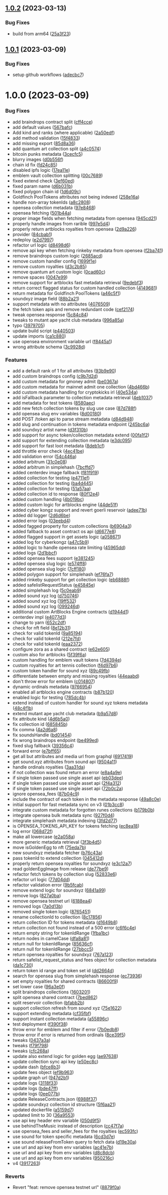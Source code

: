 ## [1.0.2](https://github.com/reservoirprotocol/metadata/compare/v1.0.1...v1.0.2) (2023-03-13)


### Bug Fixes

* build from arm64 ([25a3f23](https://github.com/reservoirprotocol/metadata/commit/25a3f23ebbbd3d707a2351178f29d62b52fcc384))

## [1.0.1](https://github.com/reservoirprotocol/metadata/compare/v1.0.0...v1.0.1) (2023-03-09)


### Bug Fixes

* setup github workflows ([adecbc7](https://github.com/reservoirprotocol/metadata/commit/adecbc70515cdec7f460b8aa5de59a2fedffaec3))

# 1.0.0 (2023-03-09)


### Bug Fixes

* add braindrops contract split ([cff4cce](https://github.com/reservoirprotocol/metadata/commit/cff4cce284d72c312749b10aa4c0d1d942c83aea))
* add default values ([567bafc](https://github.com/reservoirprotocol/metadata/commit/567bafc6adefca0db6cf2d2a2c1f1bd2c7fda207))
* Add kind and ranks (where applicable) ([2a50edf](https://github.com/reservoirprotocol/metadata/commit/2a50edf856f06b60dfecf544de716d324d1405aa))
* add method validation ([15f4833](https://github.com/reservoirprotocol/metadata/commit/15f4833a1bbcb552ad9022a4edb5d4ba8fba1869))
* add missing export ([85d8a36](https://github.com/reservoirprotocol/metadata/commit/85d8a3628a4f634962577a80014e7ddf7cc390bc))
* add quantum art collection split ([a4c0574](https://github.com/reservoirprotocol/metadata/commit/a4c0574a0a44ea7ae74ae2e69768792ad5049340))
* bitcoin punks metadata ([3cecfc5](https://github.com/reservoirprotocol/metadata/commit/3cecfc5ec4be446a2a9a51ef6a08e054fd4511f5))
* blurry images ([d0b556f](https://github.com/reservoirprotocol/metadata/commit/d0b556f31dd6df92ae7e71290d00137f9038ef44))
* chain id fix ([fd24c85](https://github.com/reservoirprotocol/metadata/commit/fd24c85d910235916110772d7fda5115b158f52b))
* disabled ipfs logic ([17ea11e](https://github.com/reservoirprotocol/metadata/commit/17ea11e74d36fee8def0dc7c0ec5ec7aa939f645))
* emblem vault collection splitting ([00c7689](https://github.com/reservoirprotocol/metadata/commit/00c76894203062aa20f7a4b9c1698e74821f91bc))
* fixed extend check ([3ef60ed](https://github.com/reservoirprotocol/metadata/commit/3ef60edd4b02089e2b77db851e8c24fe3838fbcf))
* fixed param name ([d6b031b](https://github.com/reservoirprotocol/metadata/commit/d6b031b0d4f7b9f4a87bff0465a25ad19261ec51))
* fixed polygon chain id ([1d6d09c](https://github.com/reservoirprotocol/metadata/commit/1d6d09c69602060946ea2126343b1c0f2b490981))
* Goldfinch PoolTokens attributes not being indexed ([258e16a](https://github.com/reservoirprotocol/metadata/commit/258e16a986afdd2b67cd867f73cf8a8134499140))
* handle non-array tokenIds ([a8c2808](https://github.com/reservoirprotocol/metadata/commit/a8c2808c76df4724ad05519f53dea285f6eb3979))
* opensea collection metadata ([97e8468](https://github.com/reservoirprotocol/metadata/commit/97e84683797d46db8a727acce8b9afeec0ab775e))
* opensea fetching ([501b44a](https://github.com/reservoirprotocol/metadata/commit/501b44a78a18de88f7b1aabf4f1b73e0898f8a57))
* proper image fields when fetching metadata from opensea ([945cd21](https://github.com/reservoirprotocol/metadata/commit/945cd21989eb3d63634a0018a53864cb8d94417d))
* properly handle images from rarible ([997e5d4](https://github.com/reservoirprotocol/metadata/commit/997e5d4e325713856f58accbac566f8753ca7afb))
* properly return artblocks royalties from opensea ([2d9a226](https://github.com/reservoirprotocol/metadata/commit/2d9a2262f05c20e19502b20b1aab16e253c39522))
* provider ([84cbab1](https://github.com/reservoirprotocol/metadata/commit/84cbab166554035c9b1d710a68fa522282b722c4))
* redeploy ([e2d7997](https://github.com/reservoirprotocol/metadata/commit/e2d7997d7b3683ffedad11b4ca4a07e032d3d8f2))
* refactor url logic ([d8498d6](https://github.com/reservoirprotocol/metadata/commit/d8498d6a3d357768411a5a9cd46091ff105973e7))
* remove api key when fetching rinkeby metadata from opensea ([f2ba741](https://github.com/reservoirprotocol/metadata/commit/f2ba741a5afc27a8b57f2b4cd7fdad27ea494666))
* remove braindrops custom logic ([2685acd](https://github.com/reservoirprotocol/metadata/commit/2685acdaa31ac2f7f83bef5ac06feaee84de4bc3))
* remove custom handler config ([1699f1e](https://github.com/reservoirprotocol/metadata/commit/1699f1e12a58e7afe3b485e157551b5aab6f7ae6))
* remove custom royalties ([d3c2b85](https://github.com/reservoirprotocol/metadata/commit/d3c2b8507396028a2311e792b7ef15e36da5f4b4))
* remove quantum art custom logic ([0cad60c](https://github.com/reservoirprotocol/metadata/commit/0cad60c91760975cf1f2a0fd833c01cd4b6ac6bf))
* remove spaces ([0047e99](https://github.com/reservoirprotocol/metadata/commit/0047e99f78327b79f1842e0add87e1c8ffe8c015))
* remove support for artblocks fast metadata retrieval ([9edebf3](https://github.com/reservoirprotocol/metadata/commit/9edebf35b239b66ee6783db596daee8e941cc888))
* return correct flagged status for custom handled collection ([4149681](https://github.com/reservoirprotocol/metadata/commit/4149681239714b90f572c537c78fc08e0c50fc4c))
* return metadata for Goldfinch PoolTokens ([a46c5f1](https://github.com/reservoirprotocol/metadata/commit/a46c5f198b802d798a587a2cef66c53ce38dfc6e))
* soundxyz image field ([88b2a21](https://github.com/reservoirprotocol/metadata/commit/88b2a21ced8c88eb2cea80a6ecd2b4a32114d67e))
* support metadata with no attributes ([4076509](https://github.com/reservoirprotocol/metadata/commit/40765090741c58598612892bab00fb4efe854eb3))
* the fetch token apis and remove redundant code ([cef2174](https://github.com/reservoirprotocol/metadata/commit/cef21743e270b4700d6886ba9bd4caaec71da1ca))
* tweak opensea response ([5c84c84](https://github.com/reservoirprotocol/metadata/commit/5c84c848bfee541c48af69b471a8883ec70355e3))
* tweaks to mutant ape yacht club metadata ([996a85a](https://github.com/reservoirprotocol/metadata/commit/996a85a7b06ecee283c418f371e5fbfcbaa2b12b))
* typo ([3979705](https://github.com/reservoirprotocol/metadata/commit/3979705c9b023d9b2cc07d3e9c21deeeb4a4c519))
* update build script ([e440503](https://github.com/reservoirprotocol/metadata/commit/e4405037c8739205c7517715d977c3c8c528c5b1))
* update imports ([ca1c880](https://github.com/reservoirprotocol/metadata/commit/ca1c880e32f7d1fed509ed89ca04072663b70c4a))
* use opensea environment variable url ([f8445a1](https://github.com/reservoirprotocol/metadata/commit/f8445a1031f7715447748a2337a15626ccc2f94f))
* wrong attribute schema ([3c9928d](https://github.com/reservoirprotocol/metadata/commit/3c9928d77887ce9fc5ba1695d52c9375097742aa))


### Features

* add a default rank of 1 for all attributes ([93b9e90](https://github.com/reservoirprotocol/metadata/commit/93b9e9076362238d6efd0c64357c7df439e83e37))
* add custom braindrops config ([c9b7d2d](https://github.com/reservoirprotocol/metadata/commit/c9b7d2d85e19a9daca068da7e933e9cb4abfceb5))
* add custom metadata for gmoney admit ([be0367a](https://github.com/reservoirprotocol/metadata/commit/be0367abe61d8ad674776ab2bc6ee08222661b14))
* add custom metadata for mainnet admit one collection ([4bd466b](https://github.com/reservoirprotocol/metadata/commit/4bd466b1764e131027da093f1353ffe783213cef))
* add custom metadata handling for cryptokicks irl ([40e534a](https://github.com/reservoirprotocol/metadata/commit/40e534add38a5230bd7bf7a32f527fc32d7235b4))
* add isFallback parameter to collection metadata retrieval ([4eb1037](https://github.com/reservoirprotocol/metadata/commit/4eb1037ffcb5b2dea3dc12777a8c5c3474e6a847))
* add metadata for test tokens ([8580aec](https://github.com/reservoirprotocol/metadata/commit/8580aec7723d166932d1ee84ddfb83c538a872cb))
* add new fetch collection tokens by slug use case ([87d788f](https://github.com/reservoirprotocol/metadata/commit/87d788f2718045c25a260d062b93ef60754f420f))
* add opensea slug env variables ([8d00180](https://github.com/reservoirprotocol/metadata/commit/8d00180608c85877524a44b1c5b27bee3aa4db0a))
* add POST /token api to parse stream metadata ([d84d948](https://github.com/reservoirprotocol/metadata/commit/d84d948b68df0103ecb53367aa9afa42b5d43caf))
* add slug and continuation in tokens metadata endpoint ([245bc6a](https://github.com/reservoirprotocol/metadata/commit/245bc6aedcdc95319a51c5281ddff3154f0f542c))
* add soundxyz artist name ([d3f310b](https://github.com/reservoirprotocol/metadata/commit/d3f310b3fb8c0b94ecf35b88340dd0b4963a673f))
* add support for async token/collection metadata extend ([00fa1f2](https://github.com/reservoirprotocol/metadata/commit/00fa1f23990dec8a1c163a72e1a46ed8746b96ab))
* add support for extending collection metadata ([e3dc095](https://github.com/reservoirprotocol/metadata/commit/e3dc095b027ca7322c5c44bb94d1a391dc497c33))
* add support for fast loot metadata ([8deb1cf](https://github.com/reservoirprotocol/metadata/commit/8deb1cf7309a95f78521491b3b0524da20cafe2e))
* add throttle error check ([4ec41be](https://github.com/reservoirprotocol/metadata/commit/4ec41be11eca8b48978f3ddc6c6d19a1effe78f5))
* add validation error ([54c446a](https://github.com/reservoirprotocol/metadata/commit/54c446a75c43f59ea606fa5387c014485330892a))
* added arbitrum ([31c0e08](https://github.com/reservoirprotocol/metadata/commit/31c0e08b621897a28c1a7d28e8b4fc90862ea9e5))
* added arbitrum in simplehash ([7bcffd7](https://github.com/reservoirprotocol/metadata/commit/7bcffd7f381eb732f8a6c367bede1bae4a8541a2))
* added centerdev image fallback ([f81f919](https://github.com/reservoirprotocol/metadata/commit/f81f919dd5ff070ca067357639ed4a074dd4c8ee))
* added collection for testing ([e4711ef](https://github.com/reservoirprotocol/metadata/commit/e4711eff2fe98c823486c8cac01e26343824804c))
* added collection for testing ([ba4d445](https://github.com/reservoirprotocol/metadata/commit/ba4d4450e5bcb3bdb4f3757f90272119a2040053))
* added collection for testing ([51a57aa](https://github.com/reservoirprotocol/metadata/commit/51a57aa9545bcd31127bc49489f9eb752e0f84f9))
* added collection id to response ([80f12e4](https://github.com/reservoirprotocol/metadata/commit/80f12e401b06211abf6d278e0656f78fc32feafa))
* added custom handling ([4b019bc](https://github.com/reservoirprotocol/metadata/commit/4b019bc5a7ca35b4e65f43dcc9943e82e1f9f712))
* added custom logic for artblocks engine ([44de51f](https://github.com/reservoirprotocol/metadata/commit/44de51ff3a058a3c1f11e95ed87afb936791de30))
* added cyber kongz support and revert goerli reservoir ([adee71b](https://github.com/reservoirprotocol/metadata/commit/adee71b78cce3939774f7eed26024a73074ab217))
* added dd logger ([2d6d6be](https://github.com/reservoirprotocol/metadata/commit/2d6d6be95223260a1756e0dbf97cc218e36a877a))
* added error logs ([03eebd4](https://github.com/reservoirprotocol/metadata/commit/03eebd44039eb90bb29f117ff96cedf6317a1e8e))
* added fagged property for custom collections ([b6904a3](https://github.com/reservoirprotocol/metadata/commit/b6904a38970fd3e2d68dd8ebfd414e4cbd56db44))
* added fallback to asset contract os api ([d6677e8](https://github.com/reservoirprotocol/metadata/commit/d6677e899c930ab11f8791eb0c3b2589b20756a8))
* added flagged support in get assets logic ([a058671](https://github.com/reservoirprotocol/metadata/commit/a058671c0494fea8221d6f81bf159dfd99b6529f))
* added log for cyberkongz ([a47c5b9](https://github.com/reservoirprotocol/metadata/commit/a47c5b9ed08d002d3cf8d5ddac9f0adec00649dc))
* added logic to handle opensea rate limiting ([45965dd](https://github.com/reservoirprotocol/metadata/commit/45965ddad0d048e4f5a5b7759caaa810d2e5f22d))
* added logs ([2d1bbcf](https://github.com/reservoirprotocol/metadata/commit/2d1bbcf057b4f9647352e9000769f19473dafde0))
* added opensea fees support ([e381245](https://github.com/reservoirprotocol/metadata/commit/e38124541446b83795e4a1750502289efe23e800))
* added opensea slug logic ([e574ff8](https://github.com/reservoirprotocol/metadata/commit/e574ff83ac5c9578c88d2eb5d6a1c78acb7ee6f6))
* added opensea slug logic ([7cff180](https://github.com/reservoirprotocol/metadata/commit/7cff1802376932e1672026c24885258b4c5bb1cd))
* added polygon support for simplehash ([ef76fa7](https://github.com/reservoirprotocol/metadata/commit/ef76fa7e8e4fe12b9348edf732a824023fb36d87))
* added rinkeby support for get collection logic ([eb6888f](https://github.com/reservoirprotocol/metadata/commit/eb6888f0da6be6aad0ef9b0614b9e032ebcec37a))
* added safelistRequestStatus ([e45845e](https://github.com/reservoirprotocol/metadata/commit/e45845eb696f18a2f56104028acc898648879a30))
* added simplehash log ([5c0eab9](https://github.com/reservoirprotocol/metadata/commit/5c0eab9f003e44b16a6d02b9f5c68e4d04185678))
* added sound xyz log ([d750746](https://github.com/reservoirprotocol/metadata/commit/d7507467552c8b62c11652c7b97587f8de721e60))
* added sound xyz log ([19ff532](https://github.com/reservoirprotocol/metadata/commit/19ff53299758e2f66cdcdfee9b302b81673ce510))
* added sound xyz log ([099246d](https://github.com/reservoirprotocol/metadata/commit/099246d83d6d5c2942765162d542737a18578696))
* additional custom ArtBlocks Engine contracts ([d1944d1](https://github.com/reservoirprotocol/metadata/commit/d1944d1c5efaf75efc30e225d9516a42793fa448))
* centerdev impl ([e4077d3](https://github.com/reservoirprotocol/metadata/commit/e4077d3cffc78a79e26cbc119174844407086f99))
* change to yarn ([652c2df](https://github.com/reservoirprotocol/metadata/commit/652c2dfad889b59953ff789a86ac6af5ae7ab836))
* check for nft field ([8e12b31](https://github.com/reservoirprotocol/metadata/commit/8e12b31a4ebffa7109d4c4883ba0c822673789d3))
* check for valid tokenId ([9a85194](https://github.com/reservoirprotocol/metadata/commit/9a85194ebf582a66a7ce3d1f2706bdc66073573d))
* check for valid tokenId ([212e7fd](https://github.com/reservoirprotocol/metadata/commit/212e7fdce16c37a71e5e8d2ad9ff955357a853f8))
* check for valid tokenId ([eaa2372](https://github.com/reservoirprotocol/metadata/commit/eaa237230e98262c2340706bb60bef8aeeba506c))
* configure zora as a shared contract ([e62e605](https://github.com/reservoirprotocol/metadata/commit/e62e6057a66e3dc82a9836c934df130d70cb6350))
* custom also for artblocks ([5f39f6a](https://github.com/reservoirprotocol/metadata/commit/5f39f6a73fc979cf5c74c3671974b1a7d148a0a7))
* custom handling for emblem vault tokens ([7d4394e](https://github.com/reservoirprotocol/metadata/commit/7d4394e15fa7e7a22f4e23e5ce304fb6dedf057d))
* custom royalties for art tennis collection ([f4d97b6](https://github.com/reservoirprotocol/metadata/commit/f4d97b6a6ee3cbc492adce89fe48801a1c4d7e73))
* custom token handler for sound xyz ([89c49fb](https://github.com/reservoirprotocol/metadata/commit/89c49fbb21232109353fcb91170c33631b6ab63e))
* differentiate between empty and missing royalties ([44eaabd](https://github.com/reservoirprotocol/metadata/commit/44eaabd4f058da25bf01594d013bb279d82f9247))
* don't throw error for emblem ([c014807](https://github.com/reservoirprotocol/metadata/commit/c0148073f11f927305af0b35a5ca5e1b4cef9187))
* dynamic ordinals metadata ([9766954](https://github.com/reservoirprotocol/metadata/commit/976695477d4ee04da6b983181b9b98ee6fbe194d))
* enabled all artblocks engine contracts ([b87b120](https://github.com/reservoirprotocol/metadata/commit/b87b12029b0ae4f34351a24a40056ab8ee6f7791))
* enabled logic for testing ([785dc4b](https://github.com/reservoirprotocol/metadata/commit/785dc4ba0056bc582129f6953d1672bbcb74e0e6))
* extend instead of custom handler for sound xyz tokens metadata ([48c4f1b](https://github.com/reservoirprotocol/metadata/commit/48c4f1b9d1ba92a99778ad1f4e621e4a056d1d0e))
* extend mutant ape yacht club metadata ([b9a57d8](https://github.com/reservoirprotocol/metadata/commit/b9a57d8eb5eca38687fd8358524d39548c5bb1eb))
* fix attribute kind ([4d6b5a0](https://github.com/reservoirprotocol/metadata/commit/4d6b5a052c7a89899878f259ef8e16bdfd7c3d31))
* fix collection id ([685845b](https://github.com/reservoirprotocol/metadata/commit/685845b371c312c5173cbc1816b0e899659f8091))
* fix comma ([4a2d6a8](https://github.com/reservoirprotocol/metadata/commit/4a2d6a8ad1a41a63d64837a84b4f07e107a34d0c))
* fix soundsHandle ([bd01454](https://github.com/reservoirprotocol/metadata/commit/bd01454a9d116fdf1663bcbffd49d3b506020af5))
* fix wrong braindrops endpoint ([be499ed](https://github.com/reservoirprotocol/metadata/commit/be499ed719a77057ea9fdb075ba3efb58a3ac9e5))
* fixed slug fallback ([39356c4](https://github.com/reservoirprotocol/metadata/commit/39356c477594faa6b212cfe415a16759ef4e9829))
* forward error ([e7bff65](https://github.com/reservoirprotocol/metadata/commit/e7bff651cc525e12f63b72bdf488bfd6d98095ff))
* get all but attributes and media url from graphql ([6917419](https://github.com/reservoirprotocol/metadata/commit/691741917220e72cd35cd2ecab10ac1c58fa67a2))
* get sound.xyz attributes from sound api ([9504a11](https://github.com/reservoirprotocol/metadata/commit/9504a116bddd924c3b81306077bd235fba33002d))
* handle ordinals royalties ([3aa31da](https://github.com/reservoirprotocol/metadata/commit/3aa31da4165068818578c2db69ec7035886d2bdf))
* if not collection was found return an error ([e8a4a9e](https://github.com/reservoirprotocol/metadata/commit/e8a4a9e8e1b73a25f9d2e3dadf4fc7028b633a68))
* if single token passed use single asset api ([eb03dee](https://github.com/reservoirprotocol/metadata/commit/eb03deef57d6635d1de74c4715459c3b50dbc69c))
* if single token passed use single asset api ([2f4a312](https://github.com/reservoirprotocol/metadata/commit/2f4a312eb95a40006627a89234d48b8036a127d2))
* if single token passed use single asset api ([72b0c2a](https://github.com/reservoirprotocol/metadata/commit/72b0c2a29de1eea91a68e6c693adf7f2f6197571))
* ignore opensea_fees ([87b04c9](https://github.com/reservoirprotocol/metadata/commit/87b04c96df85e08536545f395881a66181c9a191))
* include the contract of each token in the metadata response ([49a8c0e](https://github.com/reservoirprotocol/metadata/commit/49a8c0e7eb0b70471f41d5cbabd8372a467e57a5))
* initial support for fast metadata sync on v3 ([01b3cc8](https://github.com/reservoirprotocol/metadata/commit/01b3cc8ed98759b8d72193741863d4ec1050927b))
* integrate custom metadata for forgotten runes collections ([b179b0b](https://github.com/reservoirprotocol/metadata/commit/b179b0b8e19520fd4980db3316a624ad186207fb))
* integrate opensea bulk metadata sync ([927f0d4](https://github.com/reservoirprotocol/metadata/commit/927f0d423f799e29e871991270e4500d761ad2e5))
* integrate simplehash metadata indexing ([3fd2d77](https://github.com/reservoirprotocol/metadata/commit/3fd2d778eb877583efefcfde8cf193d5f0bf9032))
* is OPENSEA_TOKENS_API_KEY for tokens fetching ([ec8ea18](https://github.com/reservoirprotocol/metadata/commit/ec8ea189520befcef58c4cae22e1d70a11382d3d))
* log error ([068d72f](https://github.com/reservoirprotocol/metadata/commit/068d72f5f748707dee8ce498c02e06ff10f2493d))
* make all lowercase ([e2a058a](https://github.com/reservoirprotocol/metadata/commit/e2a058a4d0f6298dcd9941118d5f90ea044b96a8))
* more generic metadata retrieval ([3f3b4d5](https://github.com/reservoirprotocol/metadata/commit/3f3b4d5aa96dcef7ef38b1bfe6b29c971eca5178))
* move isGoldenEgg to nft ([75eda7b](https://github.com/reservoirprotocol/metadata/commit/75eda7b1a60c266830e656b0db842e865c3d5cb7))
* new soundxyz metadata fetcher ([b76c43a](https://github.com/reservoirprotocol/metadata/commit/b76c43a814b08248ae9bfeec9ce4537ba52e612e))
* pass tokenId to extend collection ([045412d](https://github.com/reservoirprotocol/metadata/commit/045412d8bd6dcf9a71b1d3845945ba64ae213c17))
* properly return opensea royalties for soundxyz ([e3c12a7](https://github.com/reservoirprotocol/metadata/commit/e3c12a7d9ec748ad16359cf736a01d49d9f4704c))
* read goldenEggImage from release ([de77be9](https://github.com/reservoirprotocol/metadata/commit/de77be9f3a90261c50ee2aa32c3baeb1ea1c16d3))
* refactor fetch tokens by collection slug ([52833e6](https://github.com/reservoirprotocol/metadata/commit/52833e6d1bd1d69048fe78de6af0a9e1739333ae))
* refactor url logic ([77d04dd](https://github.com/reservoirprotocol/metadata/commit/77d04dd4848f41f793c9ee67cc452faae71fbc0d))
* refactor validation error ([9b5fcab](https://github.com/reservoirprotocol/metadata/commit/9b5fcab053263ac560965684aed1feb3ceccc7ba))
* remove extend logic for soundxyz ([6841a99](https://github.com/reservoirprotocol/metadata/commit/6841a99debebc21595827b3dd2a2055ca4f51628))
* remove logs ([827a0ba](https://github.com/reservoirprotocol/metadata/commit/827a0ba9a1970d810059a3fc0c7dd622fdbaad73))
* remove opensea testnet url ([6188ea4](https://github.com/reservoirprotocol/metadata/commit/6188ea4acd9fd964714de7ed4b8e2bed3e1fe8e1))
* removed logs ([7a0d13b](https://github.com/reservoirprotocol/metadata/commit/7a0d13b914feb416b57796171c3e8d0360a7daba))
* removed single token logic ([8765451](https://github.com/reservoirprotocol/metadata/commit/8765451e611d674289003f9d1d884880cf01f84e))
* rename collectionId to collection ([8c17856](https://github.com/reservoirprotocol/metadata/commit/8c17856e4c37e92dd599d7a09ff8ecf85b565422))
* return collection ID for tokens metadata ([d1649b8](https://github.com/reservoirprotocol/metadata/commit/d1649b8149b309f315a8410829ac34d4070ef668))
* return collection not found instead of a 500 error ([c6f6c4e](https://github.com/reservoirprotocol/metadata/commit/c6f6c4eeda3b5f96e4b3f46ae6e2f3318b0345ae))
* return empty string for tokenIdRange ([1fba1bc](https://github.com/reservoirprotocol/metadata/commit/1fba1bcb92da37382e80a172047bfa4eca1bd313))
* return nodes in camelCase ([dfa8a81](https://github.com/reservoirprotocol/metadata/commit/dfa8a81e67a472dcf0b10353063f2e0ca199be2f))
* return null for tokenIdRange ([85636cf](https://github.com/reservoirprotocol/metadata/commit/85636cf35a94292507ec1d5a26fed82e683fde16))
* return null for tokenIdRange ([27bbcc5](https://github.com/reservoirprotocol/metadata/commit/27bbcc5d9f0f8712f86e9633e9870512de1a9d05))
* return opensea royalties for soundxyz ([767a123](https://github.com/reservoirprotocol/metadata/commit/767a123ab86f553f3283a4756aeedacaffad9961))
* return safelist_request_status and fees object for collection metadata ([da1c730](https://github.com/reservoirprotocol/metadata/commit/da1c730f85ed6450fcebbe3b0b9ea387acbc2988))
* return token id range and token set id ([dd2664d](https://github.com/reservoirprotocol/metadata/commit/dd2664de3760e6d88f0d109854ae122f18cb2f8b))
* search for opensea slug from simplehash response ([ec73936](https://github.com/reservoirprotocol/metadata/commit/ec7393643a0a6478ee741b9fd776c13bdfda390d))
* set empty royalties for shared contracts ([86600f9](https://github.com/reservoirprotocol/metadata/commit/86600f98bfa2285204dd4d7c1dd25a02d94452b8))
* set lower case ([96a3e0f](https://github.com/reservoirprotocol/metadata/commit/96a3e0fa72d1aae266e28a28ebb2268a476d181c))
* split braindrops collections ([1603201](https://github.com/reservoirprotocol/metadata/commit/1603201c09db2b67bb0e82846a01e75ed4b4ceea))
* split opensea shared contract ([7bed862](https://github.com/reservoirprotocol/metadata/commit/7bed8625347c8805084edd1dc8385e81d1df60da))
* split reservoir collection ([bfabb2b](https://github.com/reservoirprotocol/metadata/commit/bfabb2b97c6c515fd74bf25dbc026530a6ad1620))
* support collection refresh from sound xyz ([75e1622](https://github.com/reservoirprotocol/metadata/commit/75e162220bcc5426f71a89d2e5c1f84bcbeb5b0d))
* support extending metadata ([cf35fbf](https://github.com/reservoirprotocol/metadata/commit/cf35fbf6ebc3a2628160ce12b255e9d54dcbe837))
* support instant collection metadata ([a55896c](https://github.com/reservoirprotocol/metadata/commit/a55896c5096092119886493eea926db1802f111d))
* test deployment ([f390f38](https://github.com/reservoirprotocol/metadata/commit/f390f38167de52e5907b4f0ed5d1870b029e2060))
* throw error for emblem and filter if error ([7b0edb8](https://github.com/reservoirprotocol/metadata/commit/7b0edb815052f58cb6cd1903790c8e4370d0ab79))
* throw error if error is returned from ordinals ([8ce39f5](https://github.com/reservoirprotocol/metadata/commit/8ce39f53db993f85fd63a02d264806d1cd565d07))
* tweaks ([0437a3a](https://github.com/reservoirprotocol/metadata/commit/0437a3a5715017dcdfd6ea82e091d5b3a91f24b7))
* tweaks ([f79f798](https://github.com/reservoirprotocol/metadata/commit/f79f798e92b9daf5b06b701d1dbde5fecd7ee2ec))
* tweaks ([cfc268a](https://github.com/reservoirprotocol/metadata/commit/cfc268acf3c15521b2cbe804bc1916f7a17b6b1e))
* update also extend logic for golden egg ([ae97638](https://github.com/reservoirprotocol/metadata/commit/ae9763844bf6c27a4e93c47ccb10b8b268504dbe))
* update collection sync api key ([e50ec8c](https://github.com/reservoirprotocol/metadata/commit/e50ec8ce067bcbbd1dd56d5a397ccb173ea72d72))
* update dash ([bfce8b3](https://github.com/reservoirprotocol/metadata/commit/bfce8b3c3f960999e5c38c571c8e0f6eccd42ba6))
* update fees object ([ef9b963](https://github.com/reservoirprotocol/metadata/commit/ef9b9630ad081a8a1be898a2d659a5f1304b729f))
* update graph url ([947d2b1](https://github.com/reservoirprotocol/metadata/commit/947d2b1ecc1ebcbf6108148233d2e83662a6dbcc))
* update logs ([3118f33](https://github.com/reservoirprotocol/metadata/commit/3118f3328f515efddc6476ceb02d8417eff58357))
* update logs ([bde47ff](https://github.com/reservoirprotocol/metadata/commit/bde47ff3edb6be3913de2499e70489adfb411eed))
* update logs ([0ee077b](https://github.com/reservoirprotocol/metadata/commit/0ee077bd5fadbaa9fa407399072a8bd8c7596b73))
* update ReleaseContracts.json ([6988f37](https://github.com/reservoirprotocol/metadata/commit/6988f37267f9bbc1d0134033d2a5e83fd5449f7e))
* update soundxyz collection id structure ([5f6aa21](https://github.com/reservoirprotocol/metadata/commit/5f6aa2148bcf765bef620c7befbbd3eda75783fc))
* updated dockerfile ([a5159d7](https://github.com/reservoirprotocol/metadata/commit/a5159d764e28b0627b421c09b5c942b1a29e12f9))
* updated limit to 30 ([36a9553](https://github.com/reservoirprotocol/metadata/commit/36a9553cd301ec6bb49f0e34412674a0bb4af599))
* use api key header env variable ([050d9f5](https://github.com/reservoirprotocol/metadata/commit/050d9f59d87de835488c839d0a88dfba0a86e713))
* use behindTheMusic instead of description ([cc47f7a](https://github.com/reservoirprotocol/metadata/commit/cc47f7a9052fb515e8e37a14a0e8d4ad323931a6))
* use opensea_fees and seller_fees for the royalties ([ec593fc](https://github.com/reservoirprotocol/metadata/commit/ec593fce8c0930eebc4799275cfd0c76ae18beb7))
* use sound for token specific metadata ([6cd3d7e](https://github.com/reservoirprotocol/metadata/commit/6cd3d7ea481bd85dfa0f77f366cc58d957d9606b))
* use sound releaseFromToken query to fetch data ([d19e30a](https://github.com/reservoirprotocol/metadata/commit/d19e30a0d33dd8c4dfae7949ab6fedb05711bbdc))
* use url and api key from env variables ([ac41e7b](https://github.com/reservoirprotocol/metadata/commit/ac41e7bf6a1e40f00fbc4147725d4567a89be678))
* use url and api key from env variables ([d8c8dcb](https://github.com/reservoirprotocol/metadata/commit/d8c8dcb1932bacc2fba64066cb92bb1cc9fabbde))
* use url and api key from env variables ([950216c](https://github.com/reservoirprotocol/metadata/commit/950216c9ee1d3d153f38c6371e4d95b1d60ebd23))
* v4 ([3917263](https://github.com/reservoirprotocol/metadata/commit/3917263f556b8469f328aa4232df8159a9fc5f05))


### Reverts

* Revert "feat: remove opensea testnet url" ([8879f0a](https://github.com/reservoirprotocol/metadata/commit/8879f0aa8bdc465116f4352f5fcfb6728d61be63))
